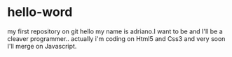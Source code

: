 # hello-word
my first repository on git
hello my name is adriano.I want to be and I'll be a cleaver programmer..
actually i'm coding on Html5 and Css3 and very soon I'll merge on Javascript.
